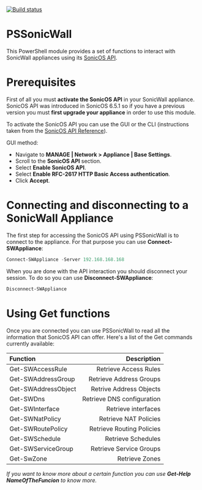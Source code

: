 [![Build status](https://ci.appveyor.com/api/projects/status/5paqak573ldilsft/branch/master?svg=true)](https://ci.appveyor.com/project/Marc42453/pssonicwall/branch/master)
# PSSonicWall

This PowerShell module provides a set of functions to interact with SonicWall appliances using its [SonicOS API](https://www.sonicwall.com/en-us/support/technical-documentation/sonicos-6-5-1-api-reference).

# Prerequisites

First of all you must **activate the SonicOS API** in your SonicWall appliance. SonicOS API was introduced in SonicOS 6.5.1 so if you have a previous version you must **first upgrade your appliance** in order to use this module.

To activate the SonicOS API you can use the GUI or the CLI (instructions taken from the [SonicOS API Reference](https://www.sonicwall.com/SonicWall.com/files/fb/fb551d7e-05cf-4613-a154-2131271ccadb.pdf)).

GUI method:
  - Navigate to **MANAGE | Network > Appliance | Base Settings**.
  - Scroll to the **SonicOS API** section.
  - Select **Enable SonicOS API**.
  - Select **Enable RFC-2617 HTTP Basic Access authentication**.
  - Click **Accept**.

# Connecting and disconnecting to a SonicWall Appliance

The first step for accessing the SonicOS API using PSSonicWall is to connect to the appliance. For that purpose you can use **Connect-SWAppliance**:
```powershell
Connect-SWAppliance -Server 192.168.168.168
```

When you are done with the API interaction you should disconnect your session. To do so you can use **Disconnect-SWAppliance**:
```powershell
Disconnect-SWAppliance
```

# Using Get functions

Once you are connected you can use PSSonicWall to read all the information that SonicOS API can offer. Here's a list of the Get commands currently available:

  
| Function            | Description                |
| :------------------ | -------------------------: |
| Get-SWAccessRule    | Retrieve Access Rules      |
| Get-SWAddressGroup  | Retrieve Address Groups    |
| Get-SWAddressObject | Retrive Address Objects    |
| Get-SWDns           | Retrieve DNS configuration |
| Get-SWInterface     | Retrieve interfaces        |
| Get-SWNatPolicy     | Retrieve NAT Policies      |
| Get-SWRoutePolicy   | Retrieve Routing Policies  |
| Get-SWSchedule      | Retrieve Schedules         |
| Get-SWServiceGroup  | Retrieve Service Groups    |
| Get-SwZone          | Retrieve Zones             |

*If you want to know more about a certain function you can use **Get-Help NameOfTheFuncion** to know more.*
